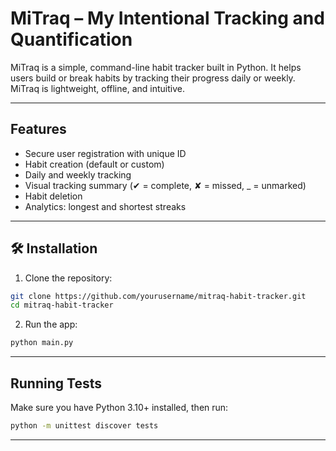 # MiTraq – My Intentional Tracking and Quantification

MiTraq is a simple, command-line habit tracker built in Python. It helps users build or break habits by tracking their progress daily or weekly. MiTraq is lightweight, offline, and intuitive.

---

## Features
- Secure user registration with unique ID
- Habit creation (default or custom)
- Daily and weekly tracking
- Visual tracking summary (✔ = complete, ✘ = missed, _ = unmarked)
- Habit deletion
- Analytics: longest and shortest streaks

---

## 🛠 Installation
1. Clone the repository:
```bash
git clone https://github.com/yourusername/mitraq-habit-tracker.git
cd mitraq-habit-tracker
```

2. Run the app:
```bash
python main.py
```

---

## Running Tests
Make sure you have Python 3.10+ installed, then run:
```bash
python -m unittest discover tests
```

---